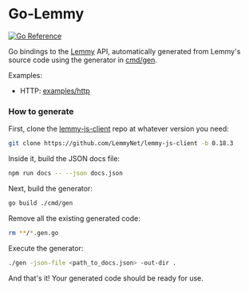 # Go-Lemmy

[![Go Reference](https://pkg.go.dev/badge/go.arsenm.dev/go-lemmy.svg)](https://pkg.go.dev/go.elara.ws/go-lemmy)

Go bindings to the [Lemmy](https://join-lemmy.org) API, automatically generated from Lemmy's source code using the generator in [cmd/gen](cmd/gen).

Examples:

- HTTP: [examples/http](examples/http)

### How to generate

First, clone the [lemmy-js-client](https://github.com/LemmyNet/lemmy-js-client) repo at whatever version you need:

```bash
git clone https://github.com/LemmyNet/lemmy-js-client -b 0.18.3
```

Inside it, build the JSON docs file:

```bash
npm run docs -- --json docs.json
```

Next, build the generator:

```bash
go build ./cmd/gen
```

Remove all the existing generated code:

```bash
rm **/*.gen.go
```

Execute the generator:

```bash
./gen -json-file <path_to_docs.json> -out-dir .
```

And that's it! Your generated code should be ready for use.
